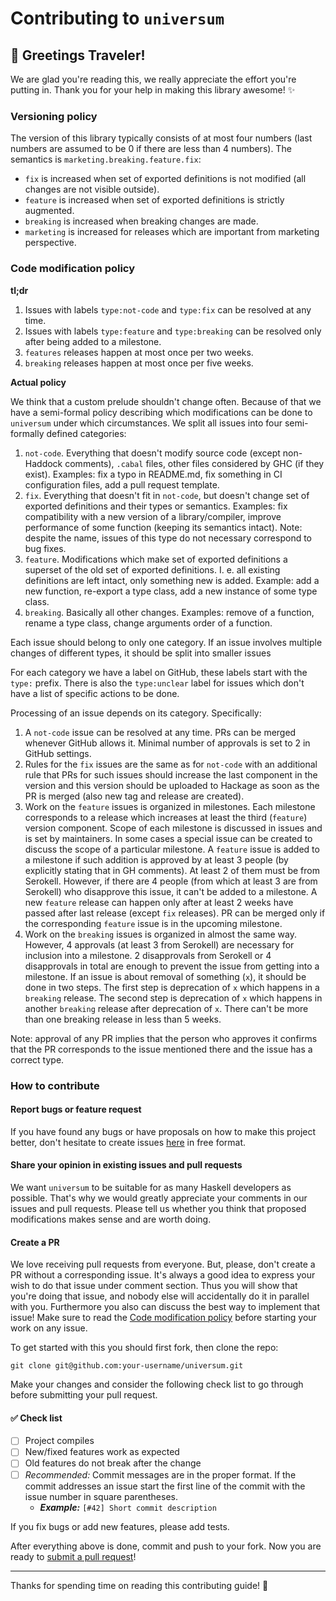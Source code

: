 # Contributing to `universum`

## :wave: Greetings Traveler!

We are glad you're reading this, we really appreciate the effort you're
putting in. Thank you for your help in making this library awesome! :sparkles:

### Versioning policy
The version of this library typically consists of at most four numbers (last numbers are assumed to be 0 if there are less than 4 numbers).
The semantics is `marketing.breaking.feature.fix`:
* `fix` is increased when set of exported definitions is not modified (all changes are not visible outside).
* `feature` is increased when set of exported definitions is strictly augmented.
* `breaking` is increased when breaking changes are made.
* `marketing` is increased for releases which are important from marketing perspective.

### Code modification policy

**tl;dr**

1. Issues with labels `type:not-code` and `type:fix` can be resolved at any time.
2. Issues with labels `type:feature` and `type:breaking` can be resolved only after being added to a milestone.
3. `features` releases happen at most once per two weeks.
3. `breaking` releases happen at most once per five weeks.

**Actual policy**

We think that a custom prelude shouldn't change often.
Because of that we have a semi-formal policy describing which modifications can be done to `universum` under which circumstances.
We split all issues into four semi-formally defined categories:
1. `not-code`.
Everything that doesn't modify source code (except non-Haddock comments), `.cabal` files, other files considered by GHC (if they exist).
Examples: fix a typo in README.md, fix something in CI configuration files, add a pull request template.
2. `fix`.
Everything that doesn't fit in `not-code`, but doesn't change set of exported definitions and their types or semantics.
Examples: fix compatibility with a new version of a library/compiler, improve performance of some function (keeping its semantics intact).
Note: despite the name, issues of this type do not necessary correspond to bug fixes.
3. `feature`.
Modifications which make set of exported definitions a superset of the old set of exported definitions.
I. e. all existing definitions are left intact, only something new is added.
Example: add a new function, re-export a type class, add a new instance of some type class.
4. `breaking`.
Basically all other changes.
Examples: remove of a function, rename a type class, change arguments order of a function.

Each issue should belong to only one category.
If an issue involves multiple changes of different types, it should be split into smaller issues

For each category we have a label on GitHub, these labels start with the `type:` prefix.
There is also the `type:unclear` label for issues which don't have a list of specific actions to be done.

Processing of an issue depends on its category. Specifically:
1. A `not-code` issue can be resolved at any time.
PRs can be merged whenever GitHub allows it.
Minimal number of approvals is set to 2 in GitHub settings.
2. Rules for the `fix` issues are the same as for `not-code` with an additional rule that PRs for such issues should increase the last component in the version and this version should be uploaded to Hackage as soon as the PR is merged (also new tag and release are created).
3. Work on the `feature` issues is organized in milestones.
Each milestone corresponds to a release which increases at least the third (`feature`) version component.
Scope of each milestone is discussed in issues and is set by maintainers.
In some cases a special issue can be created to discuss the scope of a particular milestone.
A `feature` issue is added to a milestone if such addition is approved by at least 3 people (by explicitly stating that in GH comments).
At least 2 of them must be from Serokell.
However, if there are 4 people (from which at least 3 are from Serokell) who disapprove this issue, it can't be added to a milestone.
A new `feature` release can happen only after at least 2 weeks have passed after last release (except `fix` releases).
PR can be merged only if the corresponding `feature` issue is in the upcoming milestone.
4. Work on the `breaking` issues is organized in almost the same way.
However, 4 approvals (at least 3 from Serokell) are necessary for inclusion into a milestone.
2 disapprovals from Serokell or 4 disapprovals in total are enough to prevent the issue from getting into a milestone.
If an issue is about removal of something (`x`), it should be done in two steps.
The first step is deprecation of `x` which happens in a `breaking` release.
The second step is deprecation of `x` which happens in another `breaking` release after deprecation of `x`.
There can't be more than one breaking release in less than 5 weeks.

Note: approval of any PR implies that the person who approves it confirms that the PR corresponds to the issue mentioned there and the issue has a correct type.

### How to contribute

#### Report bugs or feature request
If you have found any bugs or have proposals on how to make this project better,
don't hesitate to create issues
[here](https://github.com/serokell/universum/issues/new) in free format.

#### Share your opinion in existing issues and pull requests
We want `universum` to be suitable for as many Haskell developers as possible.
That's why we would greatly appreciate your comments in our issues and pull requests.
Please tell us whether you think that proposed modifications makes sense and are worth doing.

#### Create a PR
We love receiving pull requests from everyone. But, please, don't create a PR
without a corresponding issue. It's always a good idea to express your wish
to do that issue under comment section. Thus you will show that you're doing
that issue, and nobody else will accidentally do it in parallel with you. Furthermore you
also can discuss the best way to implement that issue!
Make sure to read the [Code modification policy](#code-modification-policy) before starting your work on any issue.

To get started with this you should first fork, then clone the repo:

    git clone git@github.com:your-username/universum.git

Make your changes and consider the following check list to go through before submitting your pull request.

#### :white_check_mark: Check list
- [ ] Project compiles
- [ ] New/fixed features work as expected
- [ ] Old features do not break after the change
- [ ] _Recommended:_ Commit messages are in the proper format. If the commit
  addresses an issue start the first line of the commit with the issue number in
  square parentheses.
  + **_Example:_** `[#42] Short commit description`

If you fix bugs or add new features, please add tests.

After everything above is done, commit and push to your fork.
Now you are ready to [submit a pull request][pr]!

----------
Thanks for spending time on reading this contributing guide! :sparkling_heart:

[pr]: https://github.com/serokell/universum/compare/
